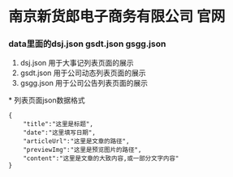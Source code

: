 # 南京新货郎电子商务有限公司 官网

### data里面的dsj.json   gsdt.json   gsgg.json

 1. dsj.json 用于大事记列表页面的展示
 2. gsdt.json 用于公司动态列表页面的展示
 3. gsgg.json 用于公司公告列表页面的展示
 
 \* 列表页面json数据格式
 
    {
        "title":"这里是标题",
        "date":"这里填写日期",
        "articleUrl":"这里是文章的路径",
        "previewImg":"这里是预览图片的路径",
        "content":"这里是文章的大致内容,或一部分文字内容"
    }

   